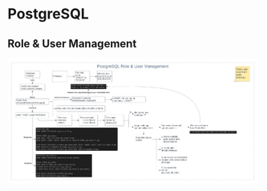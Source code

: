# PostgreSQL

## Role & User Management

![Role&UserManagement](./static/postgresql-role-and-user-management.png)
